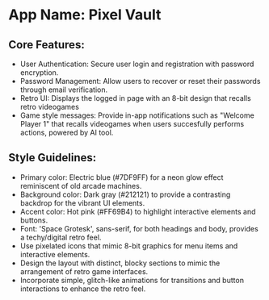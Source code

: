 # **App Name**: Pixel Vault

## Core Features:

- User Authentication: Secure user login and registration with password encryption.
- Password Management: Allow users to recover or reset their passwords through email verification.
- Retro UI: Displays the logged in page with an 8-bit design that recalls retro videogames
- Game style messages: Provide in-app notifications such as "Welcome Player 1" that recalls videogames when users succesfully performs actions, powered by AI tool. 

## Style Guidelines:

- Primary color: Electric blue (#7DF9FF) for a neon glow effect reminiscent of old arcade machines.
- Background color: Dark gray (#212121) to provide a contrasting backdrop for the vibrant UI elements.
- Accent color: Hot pink (#FF69B4) to highlight interactive elements and buttons.
- Font: 'Space Grotesk', sans-serif, for both headings and body, provides a techy/digital retro feel.
- Use pixelated icons that mimic 8-bit graphics for menu items and interactive elements.
- Design the layout with distinct, blocky sections to mimic the arrangement of retro game interfaces.
- Incorporate simple, glitch-like animations for transitions and button interactions to enhance the retro feel.
